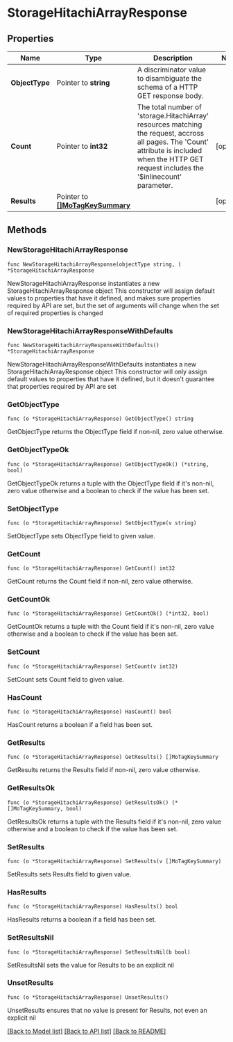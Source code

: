 # StorageHitachiArrayResponse

## Properties

Name | Type | Description | Notes
------------ | ------------- | ------------- | -------------
**ObjectType** | Pointer to **string** | A discriminator value to disambiguate the schema of a HTTP GET response body. | 
**Count** | Pointer to **int32** | The total number of &#39;storage.HitachiArray&#39; resources matching the request, accross all pages. The &#39;Count&#39; attribute is included when the HTTP GET request includes the &#39;$inlinecount&#39; parameter. | [optional] 
**Results** | Pointer to [**[]MoTagKeySummary**](MoTagKeySummary.md) |  | [optional] 

## Methods

### NewStorageHitachiArrayResponse

`func NewStorageHitachiArrayResponse(objectType string, ) *StorageHitachiArrayResponse`

NewStorageHitachiArrayResponse instantiates a new StorageHitachiArrayResponse object
This constructor will assign default values to properties that have it defined,
and makes sure properties required by API are set, but the set of arguments
will change when the set of required properties is changed

### NewStorageHitachiArrayResponseWithDefaults

`func NewStorageHitachiArrayResponseWithDefaults() *StorageHitachiArrayResponse`

NewStorageHitachiArrayResponseWithDefaults instantiates a new StorageHitachiArrayResponse object
This constructor will only assign default values to properties that have it defined,
but it doesn't guarantee that properties required by API are set

### GetObjectType

`func (o *StorageHitachiArrayResponse) GetObjectType() string`

GetObjectType returns the ObjectType field if non-nil, zero value otherwise.

### GetObjectTypeOk

`func (o *StorageHitachiArrayResponse) GetObjectTypeOk() (*string, bool)`

GetObjectTypeOk returns a tuple with the ObjectType field if it's non-nil, zero value otherwise
and a boolean to check if the value has been set.

### SetObjectType

`func (o *StorageHitachiArrayResponse) SetObjectType(v string)`

SetObjectType sets ObjectType field to given value.


### GetCount

`func (o *StorageHitachiArrayResponse) GetCount() int32`

GetCount returns the Count field if non-nil, zero value otherwise.

### GetCountOk

`func (o *StorageHitachiArrayResponse) GetCountOk() (*int32, bool)`

GetCountOk returns a tuple with the Count field if it's non-nil, zero value otherwise
and a boolean to check if the value has been set.

### SetCount

`func (o *StorageHitachiArrayResponse) SetCount(v int32)`

SetCount sets Count field to given value.

### HasCount

`func (o *StorageHitachiArrayResponse) HasCount() bool`

HasCount returns a boolean if a field has been set.

### GetResults

`func (o *StorageHitachiArrayResponse) GetResults() []MoTagKeySummary`

GetResults returns the Results field if non-nil, zero value otherwise.

### GetResultsOk

`func (o *StorageHitachiArrayResponse) GetResultsOk() (*[]MoTagKeySummary, bool)`

GetResultsOk returns a tuple with the Results field if it's non-nil, zero value otherwise
and a boolean to check if the value has been set.

### SetResults

`func (o *StorageHitachiArrayResponse) SetResults(v []MoTagKeySummary)`

SetResults sets Results field to given value.

### HasResults

`func (o *StorageHitachiArrayResponse) HasResults() bool`

HasResults returns a boolean if a field has been set.

### SetResultsNil

`func (o *StorageHitachiArrayResponse) SetResultsNil(b bool)`

 SetResultsNil sets the value for Results to be an explicit nil

### UnsetResults
`func (o *StorageHitachiArrayResponse) UnsetResults()`

UnsetResults ensures that no value is present for Results, not even an explicit nil

[[Back to Model list]](../README.md#documentation-for-models) [[Back to API list]](../README.md#documentation-for-api-endpoints) [[Back to README]](../README.md)


